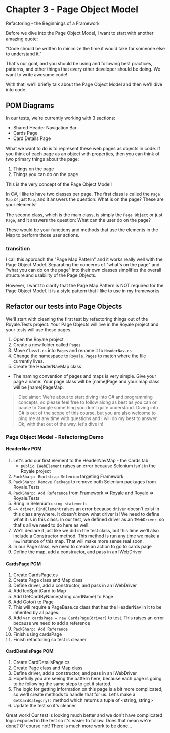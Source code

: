 # Chapter 3 - Page Object Model
Refactoring - the Beginnings of a Framework

Before we dive into the Page Object Model, I want to start with another amazing quote:

"Code should be written to minimize the time it would take for someone else to understand it."

That's our goal, and you should be using and following best practices, patterns, and other things that every other developer should be doing. We want to write awesome code!

With that, we'll briefly talk about the Page Object Model and then we'll dive into code.

## POM Diagrams

In our tests, we're currently working with 3 sections:

- Shared Header Navigation Bar
- Cards Page
- Card Details Page

What we want to do is to represent these web pages as objects in code. If you think of each page as an object with properties, then you can think of two primary things about the page:

1. Things on the page
2. Things you can do on the page

This is the very concept of the Page Object Model!

In C#, I like to have two classes per page. The first class is called the `Page Map` or just `Map`, and it answers the question: What is on the page? These are your elements!

The second class, which is the main class, is simply the `Page Object` or just `Page`, and it answers the question: What can the user do on the page?

These would be your functions and methods that use the elements in the Map to perform those user actions.

### transition

I call this approach the "Page Map Pattern" and it works really well with the Page Object Model. Separating the concerns of "what's on the page" and "what you can do on the page" into their own classes simplifies the overall structure and usability of the Page Objects.

However, I want to clarify that the Page Map Pattern is NOT required for the Page Object Model. It is a style pattern that I like to use in my frameworks.

## Refactor our tests into Page Objects
We'll start with cleaning the first test by refactoring things out of the Royale.Tests project. Your Page Objects will live in the Royale project and your tests will use those pages.

1. Open the Royale project
2. Create a new folder called `Pages`
3. Move `Class1.cs` into `Pages` and rename it to `HeaderNav.cs`
4. Change the namespace to `Royale.Pages` to match where the file currently lives.
5. Create the HeaderNavMap class
- The naming convention of pages and maps is very simple. Give your page a name. Your page class will be [name]Page and your map class will be [name]PageMap.

> Disclaimer: We're about to start diving into C# and programming concepts, so please feel free to follow along as best as you can or pause to Google something you don't quite understand. Diving into C# is out of the scope of this course, but you are also welcome to ping me at any time with questions and I will do my best to answer. Ok, with that out of the way, let's dive in!

### Page Object Model - Refactoring Demo
#### HeaderNav POM
1. Let's add our first element to the HeaderNavMap - the Cards tab
    - `public IWebElement` raises an error because Selenium isn't in the Royale project
2. `PackSharp: Bootstrap Selenium` targeting Framework
3. `PackSharp: Remove Package` to remove both Selenium packages from Royale.Tests
4. `PackSharp: Add Reference` from Framework => Royale and Royale => Royale.Tests
5. Bring in Selenium `using statements`
6. `=> driver.FindElement` raises an error because `driver` doesn't exist in this class anywhere. It doesn't know what driver is! We need to define what it is in this class. In our test, we defined driver as an `IWebDriver`, so that's all we need to do here as well.
7. We'll declare it just like we did in the test class, but this time we'll also include a Constructor method. This method is run any time we make a `new` instance of this map. That will make more sense real soon.
8. In our Page class, we need to create an action to go to cards page
9. Define the map, add a constructor, and pass in an IWebDriver

#### CardsPage POM
1. Create CardsPage.cs
2. Create Page class and Map class
3. Define driver, add a constructor, and pass in an IWebDriver
4. Add IceSpiritCard to Map
5. Add GetCardByName(string cardName) to Page
6. Add Goto() to Page
7. This will require a PageBase.cs class that has the HeaderNav in it to be inherited by all pages.
8. Add `var cardsPage = new CardsPage(driver)` to test. This raises an error because we need to add a reference
9. `PackSharp: Add Reference`
10. Finish using cardsPage
11. Finish refactoring so test is cleaner

#### CardDetailsPage POM
1. Create CardDetailsPage.cs
2. Create Page class and Map class
3. Define driver, add a constructor, and pass in an IWebDriver
4. Hopefully you are seeing the pattern here, because each page is going to be following the same steps to get it started.
5. The logic for getting information on this page is a bit more complicated, so we'll create methods to handle that for us.
Let's make a `GetCardCategory()` method which returns a tuple of <string, string>
6. Update the test so it's cleaner

Great work! Our test is looking much better and we don't have complicated logic exposed in the test so it's easier to follow.
Does that mean we're done? Of course not! There is much more work to be done...
